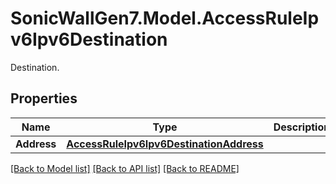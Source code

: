 # SonicWallGen7.Model.AccessRuleIpv6Ipv6Destination
Destination.

## Properties

Name | Type | Description | Notes
------------ | ------------- | ------------- | -------------
**Address** | [**AccessRuleIpv6Ipv6DestinationAddress**](AccessRuleIpv6Ipv6DestinationAddress.md) |  | 

[[Back to Model list]](../README.md#documentation-for-models) [[Back to API list]](../README.md#documentation-for-api-endpoints) [[Back to README]](../README.md)

